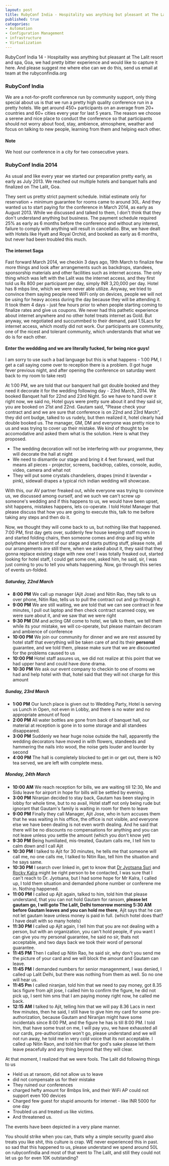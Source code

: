 ```yaml
---
layout: post
title: RubyConf India - Hospitality was anything but pleasant at The Lalit resort and spa, Goa
published: true
categories:
- Automation
- Configuration Management
- infrastructure
- Virtualization
---
```

RubyConf India 14 - Hospitality was anything but pleasant at The Lalit resort and spa, Goa, we had pretty bitter experience and would like to capture it here. And please suggest me where else can we do this, send us email at team at the rubyconfindia.org

### RubyConf India
We are a not-for-profit conference run by community support, only thing special about us is that we run a pretty high quality conference run in a pretty hotels. We get around 450+ participants on an average from 20+ countries and 60+ cities every year for last 5 years.
The reason we choose a serene and nice place to conduct the conference so that participants should not worry about food, stay, ambience, atmosphere, weather and focus on talking to new people, learning from them and helping each other.

#### Note
We host our conference in a city for two consecutive years.

### RubyConf India 2014
As usual and like every year we started our preparation pretty early, as early as July 2013. We reached out multiple hotels and banquet halls and finalized on The Lalit, Goa. 

They sent us pretty strict payment schedule. Initial estimate only for reservation + minimum guarantee for rooms came to around 30L. And they wanted us to start paying for the conference in March 2014, as early as August 2013. While we discussed and talked to them, I don't think that they don't understand anything but business. 
The payment schedule required 25% as early as 6 months before the conference and without any interest, failure to comply with anything will result in cancellatio. Btw, we have dealt with Hotels like Hyatt and Royal Orchid, and booked as early as 6 months, but never had been troubled this much. 

#### The internet Saga
Fast forward March 2014, we checkin 3 days ago, 19th March to finalize few more things and look after arrangements such as backdrops, standees, sponsorship materials and other facilities such as internet access. The only thing which was left with the Lalit was the internet access, and they first told us Rs 800 per participant per day, simply INR 3,20,000 per day. Hotel has 8 mbps line, which we were never able utilize.
Anyway, we tried to convince them saying people need WiFi only on devices, people we will not be using for heavy access during the day because they will be attending it. It took them 4 days - just few hours prior to when people starting coming to finalize rates and give us coupons. We never had this pathetic experience about internet anywhere and no other hotel treats internet as Gold. But anyway, we negotiated and succummbed to their demand, paid 1.5Lacs for internet access, which mostly did not work. Our participants are community, one of the nicest and tolerant community, which understands that what we do is for each other.

#### Enter the weddding and we are literally fucked, for being nice guys!
I am sorry to use such a bad language but this is what happens - 1:00 PM, I get a call saying come over to reception there is a problem. (I got huge fever previous night, and after opening the conference on saturday went back to my room to take rest)

At 1:00 PM, we are told that our banquent hall got double booked and they need it decorate it for the wedding following day - 23rd March, 2014. We booked Banquet hall for 22nd and 23rd Night. So we have to hand over it right now, we said no, Hotel guys were pretty sure about it and they said sir, you are booked on 21st and 22nd. Gautam said, "Please check your contract and and we are sure that conference is on 22nd and 23rd March", they did ont budge, talked to us rudely, but then realized it, hotel clearly had double booked us. The manager, GM, DM and everyone was pretty nice to us and was trying to cover up their mistake. We kind of thought to be accomodative and asked them what is the solution. Here is what they proposed.

* The wedding decoration will not be interfering with our programme, they will decorate the hall at night
* We need to dismantle our stage and bring it 4 feet forward, well that means all pieces - projector, screens, backdrop, cables, console, audio, video, camera and what not
* They will put some crystals chandeliers, drapes (mind it lavendar + pink), sidewall drapes a typical rich indian wedding will showcase.

With this, our AV partner freaked out, while everyone was trying to convince us, we discussed among ourself, and we such we can't screw up someone's wedding and if this happens to us, we would have been upset, shit happens, mistakes happens, lets co-operate. I told Hotel Manager that please discuss that how you are going to execute this, talk to me before taking any steps and then do it.

Now, we thought they will come back to us, but nothing like that happened. 7:00 PM, first day gets over, suddenly few house keeping staff moves in and started folding chairs, then someone comes and drop and big white polythene sheet infront of our stage and starts putting stuff, please note, all our arrangements are still there, when we asked about it, they said that they gonna replace existing stage with new one! I was totally freaked out, started looking for hotel staff, I could get some one, asked him, he said, sir, I was just coming to you to tell you whats happening. Now, go through this series of events un-folded.

##### Saturday, 22nd March
* **8:00 PM** We call up manager (Ajit Jose) and Nitin Rao, they talk to us over phone, Nitin Rao, tells us to pull the contract out and go through it.
* **9:00 PM** We are still waiting, we are told that we can see contract in few minutes, I pull out laptop and then check contract scanned copy, we were sure about it, and we saw that we were right
* **9:30 PM** DM and acting GM come to hotel, we talk to them, we tell them while its your mistake, we will co-operate, but please maintain decoram and ambience of conference
* **10:00 PM** We join our community for dinner and we are rest assured by hotel staff that everything will be taken care of and its their **personal** guarantee, and we told them, please make sure that we are discounted for the problems caused to us
* **10:00 PM** Hotel staff assures us, we did not realize at this point that we had upper hand and could have done drama. 
* **10:30 PM** We ask our event company to checkin to one of rooms we had and help hotel with that, hotel said that they will not charge for this amount

##### Sunday, 23rd March
* **1:00 PM** Our lunch place is given out to Wedding Party, Hotel is serving us Lunch in Open, not even in Lobby, and there is no water and no appropriate amount of food
* **2:00 PM** All water bottles are gone from back of banquet hall, our material at reception is gone in to some storage and all standees disappeared.
* **3:00 PM** Suddenly we hear huge noise outside the hall, apparently the wedding decorators have moved in with flowers, standeeds and hammering the nails into wood, the noise gets louder and lourder by second
* **4:00 PM** The hall is completely blocked to get in or get out, there is NO tea served, we are left with complete mess.

##### Monday, 24th March 
* **10:00 AM** We reach reception for bills, we are waiting till 12:30, Me and Sidu leave for airport in hope for bills will be settled by evening.
* **3:00 PM** Niranjan decided to stay back, Gautam has been staying in lobby for whole time, but to no avail, Hotel staff not only being rude but ignorant that Gautam's family is waiting in room for them to leave
* **9:00 PM** Finally they call Manager, Ajit Jose, who in turn accuses them that he was waiting in his office, the office is not visible, and everyone else we have been dealing is not even worth dealing. And he said that there will be no discounts no compensations for anything and you can not leave unless you settle the amount (which you don't know yet)
* **9:30 PM** Being humiliated, mis-treated, Gautam calls me, I tell him to calm down and I call Ajit
* **10:30 PM** I talked to Ajit for 30 minutes, he tells me that someone will call me, no one calls me, I talked to Nitin Rao, tell him the situation and he says same.
* **10:30 PM** I search over linked in, get to know that [Dr Jyotsana Suri](http://www.thelalit.com/our-people/ms-jyotsna-suri) and [Rocky Kalra](http://www.linkedin.com/pub/rocky-kalra/a/78/193) might be right person to be contacted, I was sure that I can't reach to Dr. Jyotsana, but I had some hope for Mr Kalra, I called up, I told them situation and demanded phone number or conferene me in. Nothing happened.
* **11:00 PM** I called up Ajit again, talked to him, told him that please understand, that you can not hold Gautam for ransom, **please let gautam go, I will goto The Lalit, Delhi tomorrow morning 5:30 AM before Gautam leaves and you can hold me there**, Ajit says that he can not let gautam leave unless money is paid in full. (which hotel does that? I have dealt with so many hotels)
* **11:30 PM** I called up Ajit again, I tell him that you are not dealing with a person, but with an organization, you can't hold people, if you want I can give you my personal guarantee, he said no sir, thats not acceptable, and two days back we took their word of personal guarantee.
* **11:45 PM** Then I called up Nitin Rao, he said sir, why don't you send me the picture of your card and we will block the amount and Gautam can leave.
* **11:45 PM** I demanded numbers for senior managenment, I was denied, I called up Lalit Delhi, but there was nothing from them as well. So no one will hear us.
* **11:45 Pm** I called niranjan, told him that we need to pay money, got 8.35 lacs figure from ajit jose, I called him to confirm the figure, he did not pick up, I sent him sms that I am paying money right now, he called me back.
* **12:15 AM** I talked to Ajit, telling him that we will pay 8.36 Lacs in next few minutes, then he said, I still have to give him my card for some pre-authorization, because Gautam and Niranjan might have some incidentals since 8:00 PM, and the figure he has is till 8:00 PM. I told him, that have some trust on me, I will pay you, we have exhausted all our cards, pre-authorization won't go, please understand and we will not run away, he told me in very cold voice that its not acceptable. I called up Nitin Raon, and told him that for god's sake please let them leave peacefully and any thing beyond that they will clear.


At that moment, I realized that we were fools. The Lalit did following things to us

* Held us at ransom, did not allow us to leave
* did not compensate us for their mistake
* They ruined our conferences
* charged hefty amount for 8mbps link, and their WiFi AP could not support even 100 devices
* Charged few guest for stupid amounts for internet - like INR 5000 for one day
* Troubled us and treated us like victims.
* And threatened us.

The events have been depicted in a very plane manner.

You should strike when you can, thats why a simple security guard also treats you like shit, this culture is crap. WE never experienced this in past. so sad that this happened to us, please understand we spend around 50L on rubyconfindia and most of that went to The Lalit, and still they could not let us go for even 10K outstanding?


